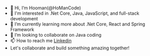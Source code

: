 - 👋 Hi, I’m Hooman(@HoManCode)
- 👀 I'm interested in .Net Core, Java, JavaScript, and full-stack development
- 🌱 I’m currently learning more about .Net Core, React and Spring Framework
- 💞️ I’m looking to collaborate on Java coding
- 📫 How to reach me [Linkedin](https://www.linkedin.com/in/hooman-s-3a9744148/)
- Let's collaborate and build something amazing together!

<!---
HoomanDevOps/HoomanDevOps is a ✨ special ✨ repository because its `README.md` (this file) appears on your GitHub profile.
You can click the Preview link to take a look at your changes.
--->
